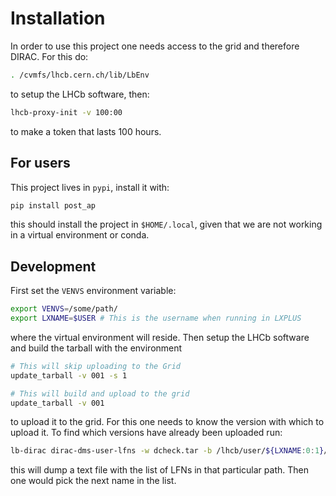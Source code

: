 # Installation

In order to use this project one needs access to the grid and therefore DIRAC. For this do:

```bash
. /cvmfs/lhcb.cern.ch/lib/LbEnv
```

to setup the LHCb software, then:

```bash
lhcb-proxy-init -v 100:00
```

to make a token that lasts 100 hours.

## For users

This project lives in `pypi`, install it with:

```bash
pip install post_ap
```

this should install the project in `$HOME/.local`, given that we are not working in a virtual environment or conda.

## Development 

First set the `VENVS` environment variable:

```bash
export VENVS=/some/path/
export LXNAME=$USER # This is the username when running in LXPLUS
```

where the virtual environment will reside. Then setup the LHCb software and build the tarball with the environment

```bash
# This will skip uploading to the Grid
update_tarball -v 001 -s 1

# This will build and upload to the grid 
update_tarball -v 001
```

to upload it to the grid. For this one needs to know the version with which to upload it. To find which versions have
already been uploaded run:

```bash
lb-dirac dirac-dms-user-lfns -w dcheck.tar -b /lhcb/user/${LXNAME:0:1}/$LXNAME/run3/venv
```

this will dump a text file with the list of LFNs in that particular path. Then one would pick the next name in the list.
